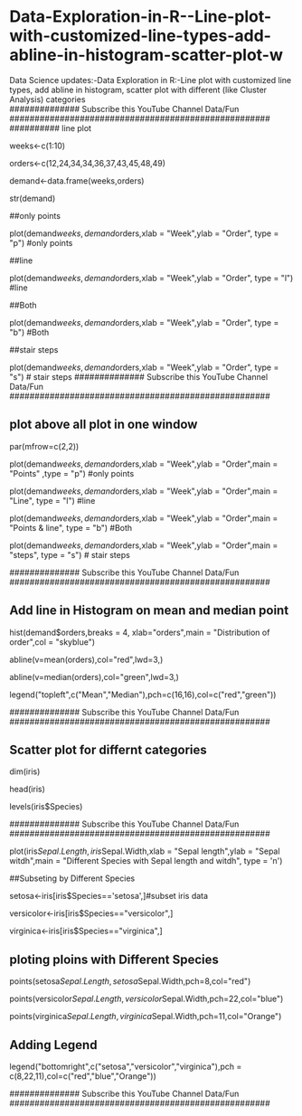 # Data-Exploration-in-R--Line-plot-with-customized-line-types-add-abline-in-histogram-scatter-plot-w
Data Science updates:-Data Exploration in R:-Line plot with customized line types, add abline in histogram, scatter plot with different (like Cluster Analysis) categories  
############## Subscribe this YouTube Channel Data/Fun  ####################################################
########## line plot

weeks<-c(1:10)

orders<-c(12,24,34,34,36,37,43,45,48,49)

demand<-data.frame(weeks,orders)

str(demand)

##only points 

plot(demand$weeks,demand$orders,xlab = "Week",ylab = "Order", type = "p") #only points 

##line

plot(demand$weeks,demand$orders,xlab = "Week",ylab = "Order", type = "l") #line

##Both

plot(demand$weeks,demand$orders,xlab = "Week",ylab = "Order", type = "b") #Both 

##stair steps

plot(demand$weeks,demand$orders,xlab = "Week",ylab = "Order", type = "s") # stair steps
############## Subscribe this YouTube Channel Data/Fun  ####################################################
## plot above all plot in one window
par(mfrow=c(2,2))

plot(demand$weeks,demand$orders,xlab = "Week",ylab = "Order",main = "Points" ,type = "p") #only points 

plot(demand$weeks,demand$orders,xlab = "Week",ylab = "Order",main = "Line", type = "l") #line

plot(demand$weeks,demand$orders,xlab = "Week",ylab = "Order",main = "Points & line", type = "b") #Both 

plot(demand$weeks,demand$orders,xlab = "Week",ylab = "Order",main = "steps", type = "s") # stair steps

############## Subscribe this YouTube Channel Data/Fun  ####################################################

## Add line in Histogram on mean and median point
hist(demand$orders,breaks = 4, xlab="orders",main = "Distribution of order",col = "skyblue")

abline(v=mean(orders),col="red",lwd=3,)

abline(v=median(orders),col="green",lwd=3,)

legend("topleft",c("Mean","Median"),pch=c(16,16),col=c("red","green"))

############## Subscribe this YouTube Channel Data/Fun  ####################################################

## Scatter plot for differnt categories  
dim(iris)

head(iris)

levels(iris$Species)

############## Subscribe this YouTube Channel Data/Fun  ####################################################

plot(iris$Sepal.Length,iris$Sepal.Width,xlab = "Sepal length",ylab = "Sepal witdh",main = "Different Species with Sepal length and witdh", type = 'n')

##Subseting by Different Species

setosa<-iris[iris$Species=='setosa',]#subset iris data 

versicolor<-iris[iris$Species=="versicolor",]

virginica<-iris[iris$Species=="virginica",]

## ploting ploins with Different Species

points(setosa$Sepal.Length,setosa$Sepal.Width,pch=8,col="red")

points(versicolor$Sepal.Length,versicolor$Sepal.Width,pch=22,col="blue")

points(virginica$Sepal.Length,virginica$Sepal.Width,pch=11,col="Orange")

## Adding Legend

legend("bottomright",c("setosa","versicolor","virginica"),pch = c(8,22,11),col=c("red","blue","Orange"))

############## Subscribe this YouTube Channel Data/Fun  ####################################################

